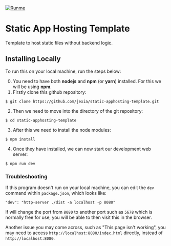 [![Runme](https://svc.runme.io/static/button.svg)](http://runme.io/run?app_id=868851f4-db12-4241-8112-b5f0bf5482d8)

# Static App Hosting Template
Template to host static files without backend logic.

## Installing Locally
To run this on your local machine, run the steps below:

0. You need to have both **nodejs** and **npm** (or **yarn**) installed. For this we will be using **npm**.
1. Firstly clone this github repository:
```
$ git clone https://github.com/jexia/static-apphosting-template.git
```
2. Then we need to move into the directory of the git repository:
```
$ cd static-apphosting-template
```
3. After this we need to install the node modules:
```
$ npm install
```
4. Once they have installed, we can now start our development web server:
```
$ npm run dev
```

### Troubleshooting
If this program doesn't run on your local machine, you can edit the `dev` command within `package.json`, which looks like:
```
"dev": "http-server ./dist -a localhost -p 8080"
```
If will change the port from `8080` to another port such as `5678` which is normally free for use, you will be able to then visit this in the browser.

Another issue you may come across, such as "This page isn't working", you may need to access `http://localhost:8080/index.html` directly, instead of `http://localhost:8080`.
